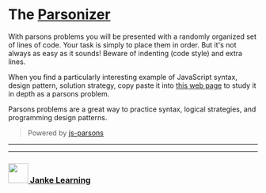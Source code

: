 # The [Parsonizer](https://janke-learning.github.io/parsonizer/)

With parsons problems you will be presented with a randomly organized set of lines of code.  Your task is simply to place them in order.  But it's not always as easy as it sounds!  Beware of indenting (code style) and extra lines.

When you find a particularly interesting example of JavaScript syntax, design pattern, solution strategy, copy paste it into [this web page](https://colevanderswands.github.io/parsonizer/) to study it in depth as a parsons problem.

Parsons problems are a great way to practice syntax, logical strategies, and programming design patterns. 

> Powered by [js-parsons](https://github.com/js-parsons/js-parsons) 

___
___
### <a href="http://janke-learning.org" target="_blank"><img src="https://user-images.githubusercontent.com/18554853/50098409-22575780-021c-11e9-99e1-962787adaded.png" width="40" height="40"></img> Janke Learning</a>
